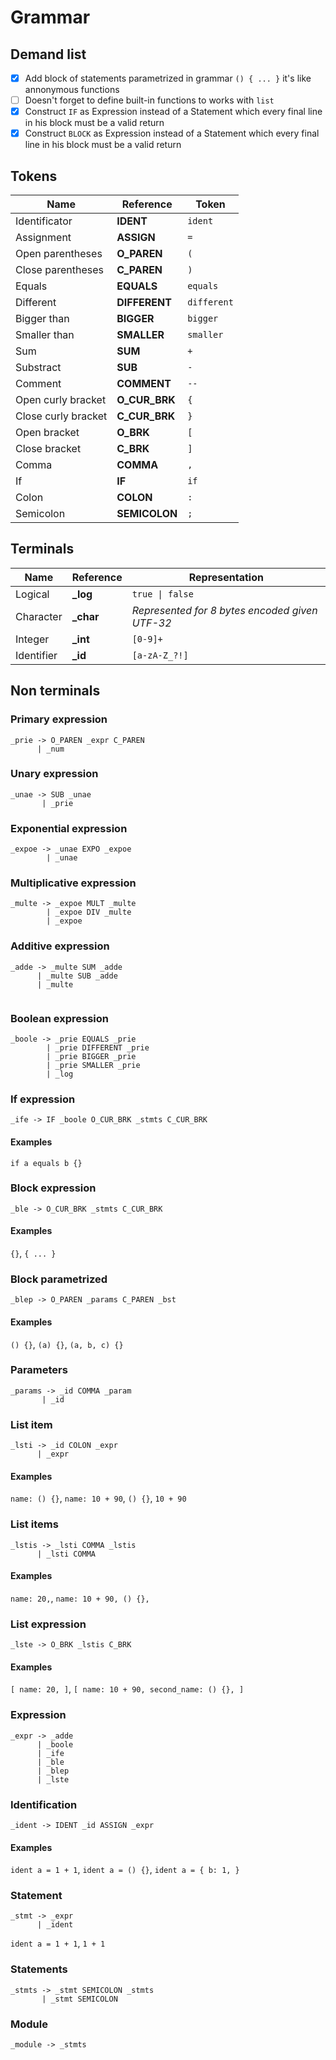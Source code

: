 # Grammar

## Demand list

- [x] Add block of statements parametrized in grammar `() { ... }` it's like annonymous functions
- [ ] Doesn't forget to define built-in functions to works with `list`
- [x] Construct `IF` as Expression instead of a Statement which every final line in his block must be a valid return
- [x] Construct `BLOCK` as Expression instead of a Statement which every final line in his block must be a valid return

## Tokens

| Name | Reference | Token |
|---|---|---|
| Identificator | **IDENT** | `ident` |
| Assignment | **ASSIGN** | `=` |
| Open parentheses | **O_PAREN** | `(` |
| Close parentheses | **C_PAREN** | `)` |
| Equals | **EQUALS** | `equals` |
| Different | **DIFFERENT** | `different` |
| Bigger than | **BIGGER** | `bigger` |
| Smaller than | **SMALLER** | `smaller` |
| Sum | **SUM** | `+` |
| Substract | **SUB** | `-` |
| Comment | **COMMENT** | `--` |
| Open curly bracket | **O_CUR_BRK** | `{` |
| Close curly bracket | **C_CUR_BRK** | `}` |
| Open bracket | **O_BRK** | `[` |
| Close bracket | **C_BRK** | `]` |
| Comma | **COMMA** | `,` |
| If | **IF** | `if` |
| Colon | **COLON** | `:` |
| Semicolon | **SEMICOLON** | `;` |

## Terminals

| Name | Reference | Representation |
|---|---|---|
| Logical | **_log** | `true \| false` |
| Character | **_char** | *Represented for 8 bytes encoded given UTF-32* |
| Integer | **_int** | `[0-9]+` |
| Identifier | **_id** | `[a-zA-Z_?!]` |

## Non terminals

### Primary expression
```
_prie -> O_PAREN _expr C_PAREN
      | _num
```

### Unary expression
```
_unae -> SUB _unae
       | _prie
```

### Exponential expression
```
_expoe -> _unae EXPO _expoe
        | _unae
```

### Multiplicative expression
```
_multe -> _expoe MULT _multe
        | _expoe DIV _multe
        | _expoe
```

### Additive expression
```
_adde -> _multe SUM _adde
      | _multe SUB _adde
      | _multe
        
```

### Boolean expression
```
_boole -> _prie EQUALS _prie
        | _prie DIFFERENT _prie
        | _prie BIGGER _prie
        | _prie SMALLER _prie
        | _log
```

### If expression
```
_ife -> IF _boole O_CUR_BRK _stmts C_CUR_BRK
```

#### Examples
`if a equals b {}`

### Block expression
```
_ble -> O_CUR_BRK _stmts C_CUR_BRK
```

#### Examples
`{}`, `{ ... }`

### Block parametrized
```
_blep -> O_PAREN _params C_PAREN _bst
```

#### Examples
`() {}`, `(a) {}`, `(a, b, c) {}`

### Parameters
```
_params -> _id COMMA _param
       | _id
```

### List item
```
_lsti -> _id COLON _expr
      | _expr
```

#### Examples
`name: () {}`, `name: 10 + 90`, `() {}`, `10 + 90`

### List items
```
_lstis -> _lsti COMMA _lstis
      | _lsti COMMA
```

#### Examples
`name: 20,`, `name: 10 + 90, () {},`

### List expression
```
_lste -> O_BRK _lstis C_BRK
```

#### Examples
`[ name: 20, ]`, `[ name: 10 + 90, second_name: () {}, ]`

### Expression
```
_expr -> _adde
      | _boole
      | _ife
      | _ble
      | _blep
      | _lste
```

### Identification
```
_ident -> IDENT _id ASSIGN _expr
```

#### Examples
`ident a = 1 + 1`, `ident a = () {}`, `ident a = { b: 1, }`

### Statement
```
_stmt -> _expr
      | _ident
```

`ident a = 1 + 1`, `1 + 1`

### Statements
```
_stmts -> _stmt SEMICOLON _stmts
       | _stmt SEMICOLON
```

### Module
```
_module -> _stmts
```
